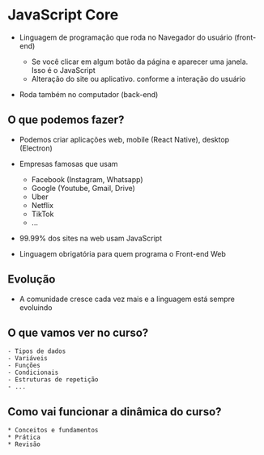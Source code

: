 # JavaScript Core

* Linguagem de programação que roda no Navegador do usuário (front-end)
    * Se você clicar em algum botão da página e aparecer uma janela. Isso é o JavaScript
    * Alteração do site ou aplicativo. conforme a interação do usuário

* Roda também no computador (back-end)


## O que podemos fazer?

* Podemos criar aplicações web, mobile (React Native), desktop (Electron)
* Empresas famosas que usam 
    * Facebook (Instagram, Whatsapp)
    * Google (Youtube, Gmail, Drive)
    * Uber
    * Netflix
    * TikTok
    * ...

* 99.99% dos sites na web usam JavaScript
* Linguagem obrigatória para quem programa o Front-end Web

## Evolução

* A comunidade cresce cada vez mais e a linguagem está sempre evoluindo

## O que vamos ver no curso?

    - Tipos de dados
    - Variáveis
    - Funções
    - Condicionais
    - Estruturas de repetição
    - ...

## Como vai funcionar a dinâmica do curso?

    * Conceitos e fundamentos
    * Prática
    * Revisão
